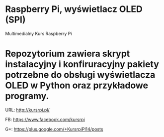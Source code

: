 # Raspberry Pi, wyświetlacz OLED (SPI)
Multimedialny Kurs Raspberry Pi

Repozytorium zawiera skrypt instalacyjny i konfiruracyjny pakiety potrzebne do obsługi wyświetlacza OLED w Python oraz przykładowe programy.
====
URL:	http://kursrpi.pl/

FB:	https://www.facebook.com/kursrpi

G+:	https://plus.google.com/+KursrpiPl14/posts
